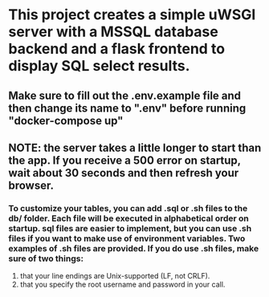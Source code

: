 # This project creates a simple uWSGI server with a MSSQL database backend and a flask frontend to display SQL select results. 
## Make sure to fill out the .env.example file and then change its name to ".env" before running "docker-compose up"
## NOTE: the server takes a little longer to start than the app. If you receive a 500 error on startup, wait about 30 seconds and then refresh your browser.

### To customize your tables, you can add .sql or .sh files to the db/ folder. Each file will be executed in alphabetical order on startup. sql files are easier to implement, but you can use .sh files if you want to make use of environment variables. Two examples of .sh files are provided. If you do use .sh files, make sure of two things:
1. that your line endings are Unix-supported (LF, not CRLF). 
2. that you specify the root username and password in your call. 